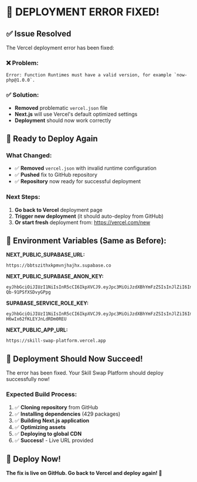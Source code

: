 # 🔧 DEPLOYMENT ERROR FIXED!

## ✅ **Issue Resolved**

The Vercel deployment error has been fixed:

### **❌ Problem:**
```
Error: Function Runtimes must have a valid version, for example `now-php@1.0.0`.
```

### **✅ Solution:**
- **Removed** problematic `vercel.json` file
- **Next.js** will use Vercel's default optimized settings
- **Deployment** should now work correctly

## 🚀 **Ready to Deploy Again**

### **What Changed:**
- ✅ **Removed** `vercel.json` with invalid runtime configuration
- ✅ **Pushed** fix to GitHub repository
- ✅ **Repository** now ready for successful deployment

### **Next Steps:**
1. **Go back to Vercel** deployment page
2. **Trigger new deployment** (it should auto-deploy from GitHub)
3. **Or start fresh** deployment from: https://vercel.com/new

## 🎯 **Environment Variables (Same as Before):**

**NEXT_PUBLIC_SUPABASE_URL:**
```
https://bbtszithxkpmvnjhajhx.supabase.co
```

**NEXT_PUBLIC_SUPABASE_ANON_KEY:**
```
eyJhbGciOiJIUzI1NiIsInR5cCI6IkpXVCJ9.eyJpc3MiOiJzdXBhYmFzZSIsInJlZiI6ImJidHN6aXRoeGtwbXZuamhhamh4Iiwicm9sZSI6ImFub24iLCJpYXQiOjE3NTIzMDAxNzgsImV4cCI6MjA2Nzg3NjE3OH0.9KYOF4nn2QzboYHPE7Se_cruo-Qb-91PSfXSDvyGPpg
```

**SUPABASE_SERVICE_ROLE_KEY:**
```
eyJhbGciOiJIUzI1NiIsInR5cCI6IkpXVCJ9.eyJpc3MiOiJzdXBhYmFzZSIsInJlZiI6ImJidHN6aXRoeGtwbXZuamhhamh4Iiwicm9sZSI6InNlcnZpY2Vfcm9sZSIsImlhdCI6MTc1MjMwMDE3OCwiZXhwIjoyMDY3ODc2MTc4fQ.ADTEF607O62Z6IOrQPH-H6wIx62fKLEYJnLdRDm0REU
```

**NEXT_PUBLIC_APP_URL:**
```
https://skill-swap-platform.vercel.app
```

## 🎉 **Deployment Should Now Succeed!**

The error has been fixed. Your Skill Swap Platform should deploy successfully now!

### **Expected Build Process:**
1. ✅ **Cloning repository** from GitHub
2. ✅ **Installing dependencies** (429 packages)
3. ✅ **Building Next.js application**
4. ✅ **Optimizing assets**
5. ✅ **Deploying to global CDN**
6. ✅ **Success!** - Live URL provided

## 🚀 **Deploy Now!**

**The fix is live on GitHub. Go back to Vercel and deploy again! 🎉**
